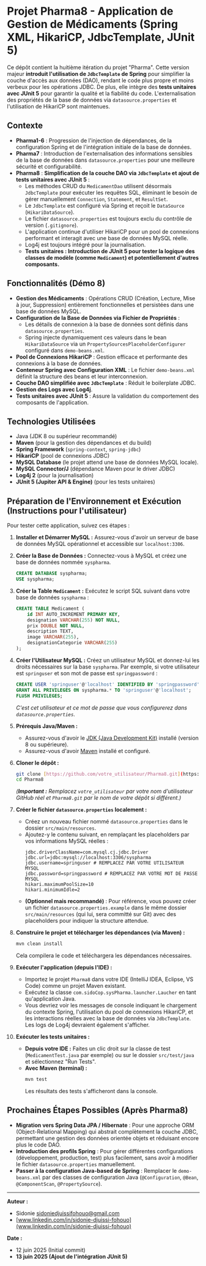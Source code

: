 # Projet Pharma8 - Application de Gestion de Médicaments (Spring XML, HikariCP, JdbcTemplate, **JUnit 5**)

Ce dépôt contient la huitième itération du projet "Pharma". Cette version majeur **introduit l'utilisation de `JdbcTemplate` de Spring** pour simplifier la couche d'accès aux données (DAO), rendant le code plus propre et moins verbeux pour les opérations JDBC. De plus, elle intègre des **tests unitaires avec JUnit 5** pour garantir la qualité et la fiabilité du code. L'externalisation des propriétés de la base de données via `datasource.properties` et l'utilisation de HikariCP sont maintenues.

## Contexte

- **Pharma1-6** : Progression de l'injection de dépendances, de la configuration Spring et de l'intégration initiale de la base de données.
- **Pharma7** : Introduction de l'externalisation des informations sensibles de la base de données dans `datasource.properties` pour une meilleure sécurité et configurabilité.
- **Pharma8** : **Simplification de la couche DAO via `JdbcTemplate` et ajout de tests unitaires avec JUnit 5** :
  - Les méthodes CRUD du `MedicamentDao` utilisent désormais `JdbcTemplate` pour exécuter les requêtes SQL, éliminant le besoin de gérer manuellement `Connection`, `Statement`, et `ResultSet`.
  - Le `JdbcTemplate` est configuré via Spring et reçoit le `DataSource` (`HikariDataSource`).
  - Le fichier `datasource.properties` est toujours exclu du contrôle de version (`.gitignore`).
  - L'application continue d'utiliser HikariCP pour un pool de connexions performant et interagit avec une base de données MySQL réelle.
  - Log4j est toujours intégré pour la journalisation.
  - **Tests unitaires : Introduction de JUnit 5 pour tester la logique des classes de modèle (comme `Medicament`) et potentiellement d'autres composants.**

## Fonctionnalités (Démo 8)

- **Gestion des Médicaments** : Opérations CRUD (Création, Lecture, Mise à jour, Suppression) entièrement fonctionnelles et persistées dans une base de données MySQL.
- **Configuration de la Base de Données via Fichier de Propriétés** :
  - Les détails de connexion à la base de données sont définis dans `datasource.properties`.
  - Spring injecte dynamiquement ces valeurs dans le bean `HikariDataSource` via un `PropertySourcesPlaceholderConfigurer` configuré dans `demo-beans.xml`.
- **Pool de Connexions HikariCP** : Gestion efficace et performante des connexions à la base de données.
- **Conteneur Spring avec Configuration XML** : Le fichier `demo-beans.xml` définit la structure des beans et leur interconnexion.
- **Couche DAO simplifiée avec `JdbcTemplate`** : Réduit le boilerplate JDBC.
- **Gestion des Logs avec Log4j**.
- **Tests unitaires avec JUnit 5** : Assure la validation du comportement des composants de l'application.

## Technologies Utilisées

- Java (JDK 8 ou supérieur recommandé)
- **Maven** (pour la gestion des dépendances et du build)
- **Spring Framework** (`spring-context`, `spring-jdbc`)
- **HikariCP** (pool de connexions JDBC)
- **MySQL Database** (le projet attend une base de données MySQL locale).
- **MySQL Connector/J** (dépendance Maven pour le driver JDBC)
- **Log4j 2** (pour la journalisation)
- **JUnit 5 (Jupiter API & Engine)** (pour les tests unitaires)

## Préparation de l'Environnement et Exécution (Instructions pour l'utilisateur)

Pour tester cette application, suivez ces étapes :

1.  **Installer et Démarrer MySQL :** Assurez-vous d'avoir un serveur de base de données MySQL opérationnel et accessible sur `localhost:3306`.

2.  **Créer la Base de Données :** Connectez-vous à MySQL et créez une base de données nommée `syspharma`.

    ```sql
    CREATE DATABASE syspharma;
    USE syspharma;
    ```

3.  **Créer la Table `Medicament` :** Exécutez le script SQL suivant dans votre base de données `syspharma` :

    ```sql
    CREATE TABLE Medicament (
        id INT AUTO_INCREMENT PRIMARY KEY,
        designation VARCHAR(255) NOT NULL,
        prix DOUBLE NOT NULL,
        description TEXT,
        image VARCHAR(255),
        designationCategorie VARCHAR(255)
    );
    ```

4.  **Créer l'Utilisateur MySQL :** Créez un utilisateur MySQL et donnez-lui les droits nécessaires sur la base `syspharma`. Par exemple, si votre utilisateur est `springuser` et son mot de passe est `springpassword` :

    ```sql
    CREATE USER 'springuser'@'localhost' IDENTIFIED BY 'springpassword';
    GRANT ALL PRIVILEGES ON syspharma.* TO 'springuser'@'localhost';
    FLUSH PRIVILEGES;
    ```

    _C'est cet utilisateur et ce mot de passe que vous configurerez dans `datasource.properties`._

5.  **Prérequis Java/Maven :**

    - Assurez-vous d'avoir le [JDK (Java Development Kit)](https://www.oracle.com/java/technologies/downloads/) installé (version 8 ou supérieure).
    - Assurez-vous d'avoir [Maven](https://maven.apache.org/download.cgi) installé et configuré.

6.  **Cloner le dépôt :**

    ```bash
    git clone [https://github.com/votre_utilisateur/Pharma8.git](https://github.com/votre_utilisateur/Pharma8.git)
    cd Pharma8
    ```

    _(**Important :** Remplacez `votre_utilisateur` par votre nom d'utilisateur GitHub réel et `Pharma8.git` par le nom de votre dépôt si différent.)_

7.  **Créer le fichier `datasource.properties` localement :**

    - Créez un nouveau fichier nommé `datasource.properties` dans le dossier `src/main/resources`.
    - Ajoutez-y le contenu suivant, en remplaçant les placeholders par vos informations MySQL réelles :
      ```properties
      jdbc.driverClassName=com.mysql.cj.jdbc.Driver
      jdbc.url=jdbc:mysql://localhost:3306/syspharma
      jdbc.username=springuser # REMPLACEZ PAR VOTRE UTILISATEUR MYSQL
      jdbc.password=springpassword # REMPLACEZ PAR VOTRE MOT DE PASSE MYSQL
      hikari.maximumPoolSize=10
      hikari.minimumIdle=2
      ```
    - **(Optionnel mais recommandé)** : Pour référence, vous pouvez créer un fichier `datasource.properties.example` dans le même dossier `src/main/resources` (qui lui, sera committé sur Git) avec des placeholders pour indiquer la structure attendue.

8.  **Construire le projet et télécharger les dépendances (via Maven) :**

    ```bash
    mvn clean install
    ```

    Cela compilera le code et téléchargera les dépendances nécessaires.

9.  **Exécuter l'application (depuis l'IDE) :**

    - Importez le projet `Pharma8` dans votre IDE (IntelliJ IDEA, Eclipse, VS Code) comme un projet Maven existant.
    - Exécutez la classe `com.sidoCop.sysPharma.launcher.Laucher` en tant qu'application Java.
    - Vous devriez voir les messages de console indiquant le chargement du contexte Spring, l'utilisation du pool de connexions HikariCP, et les interactions réelles avec la base de données via `JdbcTemplate`. Les logs de Log4j devraient également s'afficher.

10. **Exécuter les tests unitaires :**
    - **Depuis votre IDE :** Faites un clic droit sur la classe de test (`MedicamentTest.java` par exemple) ou sur le dossier `src/test/java` et sélectionnez "Run Tests".
    - **Avec Maven (terminal) :**
      ```bash
      mvn test
      ```
      Les résultats des tests s'afficheront dans la console.

## Prochaines Étapes Possibles (Après Pharma8)

- **Migration vers Spring Data JPA / Hibernate** : Pour une approche ORM (Object-Relational Mapping) qui abstrait complètement la couche JDBC, permettant une gestion des données orientée objets et réduisant encore plus le code DAO.
- **Introduction des profils Spring** : Pour gérer différentes configurations (développement, production, test) plus facilement, sans avoir à modifier le fichier `datasource.properties` manuellement.
- **Passer à la configuration Java-based de Spring** : Remplacer le `demo-beans.xml` par des classes de configuration Java (`@Configuration`, `@Bean`, `@ComponentScan`, `@PropertySource`).

---

**Auteur :**

- Sidonie sidoniedjuissifohouo@gmail.com
- [www.linkedin.com/in/sidonie-djuissi-fohouo](www.linkedin.com/in/sidonie-djuissi-fohouo)

**Date :**

- 12 juin 2025 (Initial commit)
- **13 juin 2025 (Ajout de l'intégration JUnit 5)**
